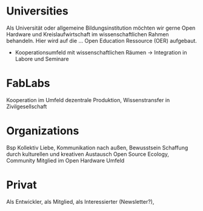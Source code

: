 # Universities
Als Universität oder allgemeine Bildungsinstitution möchten wir gerne Open Hardware und Kreislaufwirtschaft im 
wissenschaftlichen Rahmen behandeln.
Hier wird auf die ... Open Education Ressource (OER) aufgebaut.
- Kooperationsumfeld mit wissenschaftlichen Räumen
-> Integration in Labore und Seminare

# FabLabs
Kooperation im Umfeld dezentrale Produktion, Wissenstransfer in Zivilgesellschaft

# Organizations
Bsp Kollektiv Liebe, Kommunikation nach außen, Bewusstsein Schaffung durch kulturellen und kreativen Austausch
Open Source Ecology, Community Mitglied im Open Hardware Umfeld

# Privat
Als Entwickler, als Mitglied, als Interessierter (Newsletter?), 
